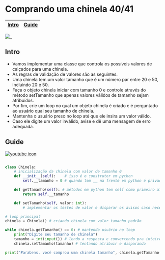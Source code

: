 # Comprando uma chinela 40/41

<!-- toch -->
[Intro](#intro) | [Guide](#guide)
-- | --
<!-- toch -->

![_](https://raw.githubusercontent.com/qxcodepoo/arcade/master/base/chinela/cover.jpg)

## Intro

- Vamos implementar uma classe que controla os possíveis valores de calçados para uma chinela.
- As regras de validação de valores são as seguintes.
- Uma chinela tem um valor tamanho que é um número par entre 20 e 50, incluindo 20 e 50.
- Faça o objeto chinela iniciar com tamanho 0 e controle através do método setTamanho que apenas valores válidos de tamanho sejam atribuídos.
- Por fim, crie um loop no qual um objeto chinela é criado e é perguntado ao usuário qual seu tamanho de chinela.
- Mantenha o usuário preso no loop até que ele insira um valor válido.
- Caso ele digite um valor inválido, avise e dê uma mensagem de erro adequada.

## Guide

[![youtube icon](https://raw.githubusercontent.com/qxcodepoo/arcade/master/base/animal/../youguide.png)](https://youtu.be/pC3DMuHVFHE?si=XIylk3z3zABCD0hj)


```py

class Chinela:
    # inicialização da chinela com valor de tamanho 0
    def __init__(self):    # isso é o construtor em python
        self.__tamanho = 0 # quando tem __ na frente em python é privado

    def getTamanho(self): # métodos em python tem self como primeiro atributo
        return self.__tamanho

    def setTamanho(self, valor: int):
        # implementar os testes de valor e disparar os avisos caso necessário

# loop principal
chinela = Chinela() # criando chinela com valor tamanho padrão

while chinela.getTamanho() == 0: # mantendo usuário no loop
    print("Digite seu tamanho de chinela")
    tamanho = int(input()) # lendo a resposta e convertendo pra inteiro
    chinela.setTamanho(tamanho) # tentando atribuir e disparando 

print("Parabens, você comprou uma chinela tamanho", chinela.getTamanho())
```
